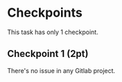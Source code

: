 # Checkpoints

This task has only 1 checkpoint.

## Checkpoint 1 (2pt)

There's no issue in any Gitlab project.
